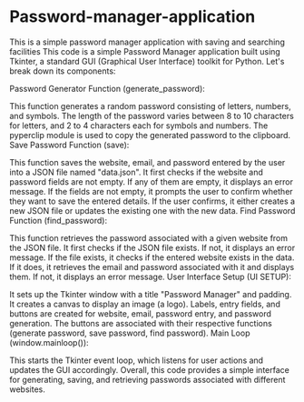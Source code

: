 # Password-manager-application
This is a simple password manager application with saving and searching facilities
This code is a simple Password Manager application built using Tkinter, a standard GUI (Graphical User Interface) toolkit for Python. Let's break down its components:

Password Generator Function (generate_password):

This function generates a random password consisting of letters, numbers, and symbols. The length of the password varies between 8 to 10 characters for letters, and 2 to 4 characters each for symbols and numbers.
The pyperclip module is used to copy the generated password to the clipboard.
Save Password Function (save):

This function saves the website, email, and password entered by the user into a JSON file named "data.json".
It first checks if the website and password fields are not empty. If any of them are empty, it displays an error message.
If the fields are not empty, it prompts the user to confirm whether they want to save the entered details.
If the user confirms, it either creates a new JSON file or updates the existing one with the new data.
Find Password Function (find_password):

This function retrieves the password associated with a given website from the JSON file.
It first checks if the JSON file exists. If not, it displays an error message.
If the file exists, it checks if the entered website exists in the data. If it does, it retrieves the email and password associated with it and displays them. If not, it displays an error message.
User Interface Setup (UI SETUP):

It sets up the Tkinter window with a title "Password Manager" and padding.
It creates a canvas to display an image (a logo).
Labels, entry fields, and buttons are created for website, email, password entry, and password generation.
The buttons are associated with their respective functions (generate password, save password, find password).
Main Loop (window.mainloop()):

This starts the Tkinter event loop, which listens for user actions and updates the GUI accordingly.
Overall, this code provides a simple interface for generating, saving, and retrieving passwords associated with different websites.
